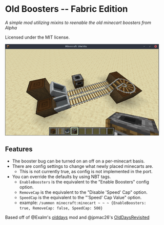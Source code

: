 # Old Boosters -- Fabric Edition
*A simple mod utilizing mixins to reenable the old minecart boosters from Alpha*

Licensed under the MIT license.

![](oldboosters.gif)

## Features
 - The booster bug can be turned on an off on a per-minecart basis.
 - There are config settings to change what newly placed minecarts are.
   - This is not currently true, as config is not implemented in the port.
 - You can override the defaults by using NBT tags.
   - `EnableBoosters` is the equivalent to the "Enable Boosters" config option.
   - `RemoveCap` is the equivalent to the "Disable 'Speed' Cap" option.
   - `SpeedCap` is the equivalent to the "'Speed' Cap Value" option.
   - example: `/summon minecraft:minecart ~ ~ ~ {EnableBoosters: true, RemoveCap: false, SpeedCap: 500}`

Based off of @Exalm's [olddays](https://github.com/Exalm/Minecraft-mods) mod
and @jpmac26's [OldDaysRevisited](https://github.com/jpmac26/OldDaysRevisited)
